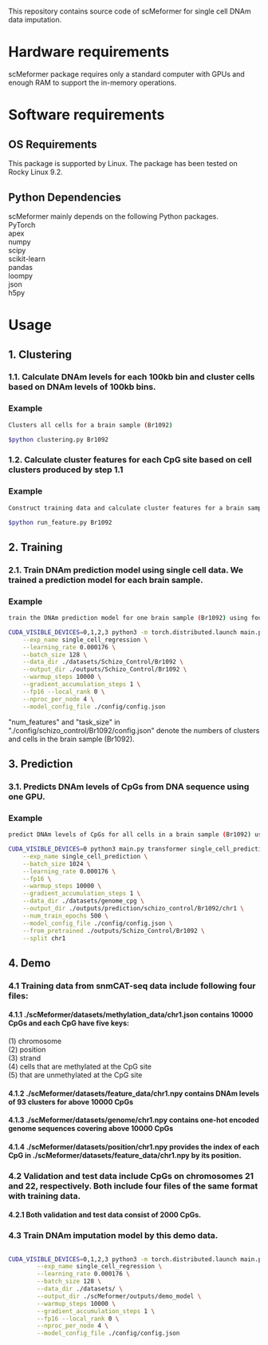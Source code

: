 #
This repository contains source code of scMeformer for single cell DNAm data imputation.

# Hardware requirements
scMeformer package requires only a standard computer with GPUs and enough RAM to support the in-memory operations.


# Software requirements
## OS Requirements
This package is supported by Linux. The package has been tested on Rocky Linux 9.2.

## Python Dependencies
scMeformer mainly depends on the following Python packages. <br/>
PyTorch <br/>
apex <br/>
numpy <br/>
scipy <br/>
scikit-learn <br/>
pandas <br/>
loompy <br/>
json <br/>
h5py

# Usage

## 1. Clustering

### 1.1. Calculate DNAm levels for each 100kb bin and cluster cells based on DNAm levels of 100kb bins.

### Example
```bash
Clusters all cells for a brain sample (Br1092)

$python clustering.py Br1092

```

### 1.2. Calculate cluster features for each CpG site based on cell clusters produced by step 1.1

### Example
```bash
Construct training data and calculate cluster features for a brain sample (Br1092)

$python run_feature.py Br1092

```


## 2. Training

### 2.1. Train DNAm prediction model using single cell data. We trained a prediction model for each brain sample. 

### Example
```bash
train the DNAm prediction model for one brain sample (Br1092) using four GPUs

CUDA_VISIBLE_DEVICES=0,1,2,3 python3 -m torch.distributed.launch main.py transformer single_cell_regression \
	--exp_name single_cell_regression \
	--learning_rate 0.000176 \
	--batch_size 128 \
	--data_dir ./datasets/Schizo_Control/Br1092 \
	--output_dir ./outputs/Schizo_Control/Br1092 \
	--warmup_steps 10000 \
	--gradient_accumulation_steps 1 \
	--fp16 --local_rank 0 \
	--nproc_per_node 4 \
	--model_config_file ./config/config.json
```
"num_features" and "task_size" in "./config/schizo_control/Br1092/config.json" denote the numbers of clusters and cells in the brain sample (Br1092).

## 3. Prediction

### 3.1. Predicts DNAm levels of CpGs from DNA sequence using one GPU.
### Example
```bash
predict DNAm levels of CpGs for all cells in a brain sample (Br1092) using the trained model

CUDA_VISIBLE_DEVICES=0 python3 main.py transformer single_cell_prediction \
	--exp_name single_cell_prediction \
	--batch_size 1024 \
	--learning_rate 0.000176 \
	--fp16 \
	--warmup_steps 10000 \
	--gradient_accumulation_steps 1 \
	--data_dir ./datasets/genome_cpg \
	--output_dir ./outputs/prediction/schizo_control/Br1092/chr1 \
	--num_train_epochs 500 \
	--model_config_file ./config/config.json \
	--from_pretrained ./outputs/Schizo_Control/Br1092 \
	--split chr1
```

## 4. Demo

### 4.1 Training data from snmCAT-seq data include following four files:

#### 4.1.1 ./scMeformer/datasets/methylation_data/chr1.json contains 10000 CpGs and each CpG have five keys: 
(1) chromosome <br/>
(2) position <br/>
(3) strand <br/>
(4) cells that are methylated at the CpG site <br/>
(5) that are unmethylated at the CpG site <br/>

#### 4.1.2 ./scMeformer/datasets/feature_data/chr1.npy contains DNAm levels of 93 clusters for above 10000 CpGs

#### 4.1.3 ./scMeformer/datasets/genome/chr1.npy contains one-hot encoded genome sequences covering above 10000 CpGs

#### 4.1.4 ./scMeformer/datasets/position/chr1.npy provides the index of each CpG in ./scMeformer/datasets/feature_data/chr1.npy by its position.


### 4.2 Validation and test data include CpGs on chromosomes 21 and 22, respectively. Both include four files of the same format with training data.

#### 4.2.1 Both validation and test data consist of 2000 CpGs.

### 4.3 Train DNAm imputation model by this demo data.

```bash

CUDA_VISIBLE_DEVICES=0,1,2,3 python3 -m torch.distributed.launch main.py transformer single_cell_regression \
        --exp_name single_cell_regression \
        --learning_rate 0.000176 \
        --batch_size 128 \
        --data_dir ./datasets/ \
        --output_dir ./scMeformer/outputs/demo_model \
        --warmup_steps 10000 \
        --gradient_accumulation_steps 1 \
        --fp16 --local_rank 0 \
        --nproc_per_node 4 \
        --model_config_file ./config/config.json
```
